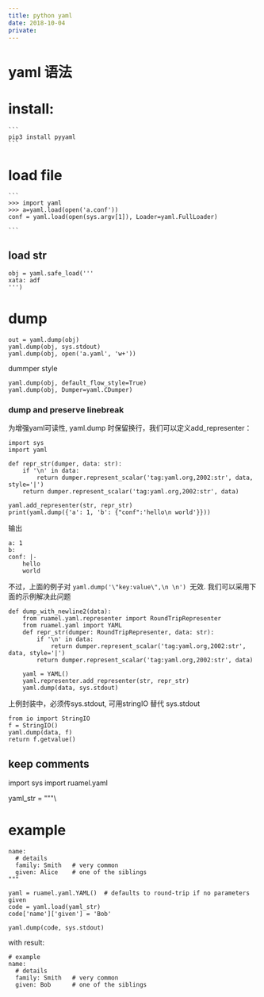 ```yaml
---
title: python yaml
date: 2018-10-04
private:
---
```

# yaml 语法


# install:
    ```
    pip3 install pyyaml
    ```

# load file
    ```
    >>> import yaml
    >>> a=yaml.load(open('a.conf'))
    conf = yaml.load(open(sys.argv[1]), Loader=yaml.FullLoader)

    ```

## load str
    obj = yaml.safe_load('''
    xata: adf
    ''')

# dump

    out = yaml.dump(obj)
    yaml.dump(obj, sys.stdout)
    yaml.dump(obj, open('a.yaml', 'w+'))

dummper style

    yaml.dump(obj, default_flow_style=True)
    yaml.dump(obj, Dumper=yaml.CDumper)


### dump and preserve linebreak
为增强yaml可读性, yaml.dump 时保留换行，我们可以定义add_representer：

    import sys
    import yaml 

    def repr_str(dumper, data: str):
        if '\n' in data:
            return dumper.represent_scalar('tag:yaml.org,2002:str', data, style='|')
        return dumper.represent_scalar('tag:yaml.org,2002:str', data)

    yaml.add_representer(str, repr_str)
    print(yaml.dump({'a': 1, 'b': {"conf":'hello\n world'}}))

输出

    a: 1
    b:
    conf: |-
        hello
        world

不过，上面的例子对 `yaml.dump('\"key:value\",\n \n') `无效. 我们可以采用下面的示例解决此问题

    def dump_with_newline2(data):
        from ruamel.yaml.representer import RoundTripRepresenter
        from ruamel.yaml import YAML
        def repr_str(dumper: RoundTripRepresenter, data: str):
            if '\n' in data:
                return dumper.represent_scalar('tag:yaml.org,2002:str', data, style='|')
            return dumper.represent_scalar('tag:yaml.org,2002:str', data)

        yaml = YAML()
        yaml.representer.add_representer(str, repr_str)
        yaml.dump(data, sys.stdout)

上例封装中，必须传sys.stdout, 可用stringIO 替代 sys.stdout

    from io import StringIO
    f = StringIO()
    yaml.dump(data, f)
    return f.getvalue()


## keep comments
import sys
import ruamel.yaml

yaml_str = """\
# example
    name:
      # details
      family: Smith   # very common
      given: Alice    # one of the siblings
    """

    yaml = ruamel.yaml.YAML()  # defaults to round-trip if no parameters given
    code = yaml.load(yaml_str)
    code['name']['given'] = 'Bob'

    yaml.dump(code, sys.stdout)

with result:

    # example
    name:
      # details
      family: Smith   # very common
      given: Bob      # one of the siblings